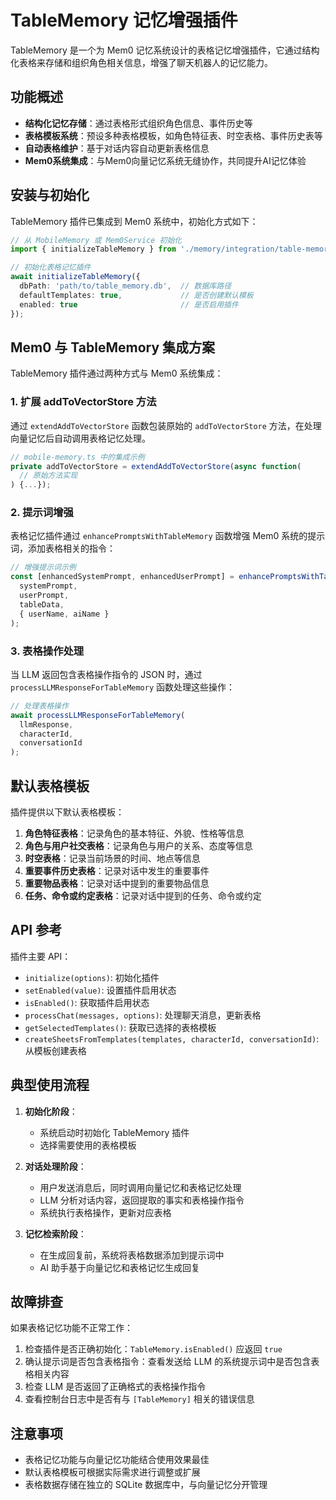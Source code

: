# TableMemory 记忆增强插件

TableMemory 是一个为 Mem0 记忆系统设计的表格记忆增强插件，它通过结构化表格来存储和组织角色相关信息，增强了聊天机器人的记忆能力。

## 功能概述

- **结构化记忆存储**：通过表格形式组织角色信息、事件历史等
- **表格模板系统**：预设多种表格模板，如角色特征表、时空表格、事件历史表等
- **自动表格维护**：基于对话内容自动更新表格信息
- **Mem0系统集成**：与Mem0向量记忆系统无缝协作，共同提升AI记忆体验

## 安装与初始化

TableMemory 插件已集成到 Mem0 系统中，初始化方式如下：

```typescript
// 从 MobileMemory 或 Mem0Service 初始化
import { initializeTableMemory } from './memory/integration/table-memory-integration';

// 初始化表格记忆插件
await initializeTableMemory({
  dbPath: 'path/to/table_memory.db',  // 数据库路径
  defaultTemplates: true,             // 是否创建默认模板
  enabled: true                       // 是否启用插件
});
```

## Mem0 与 TableMemory 集成方案

TableMemory 插件通过两种方式与 Mem0 系统集成：

### 1. 扩展 addToVectorStore 方法

通过 `extendAddToVectorStore` 函数包装原始的 `addToVectorStore` 方法，在处理向量记忆后自动调用表格记忆处理。

```typescript
// mobile-memory.ts 中的集成示例
private addToVectorStore = extendAddToVectorStore(async function(
  // 原始方法实现
) {...});
```

### 2. 提示词增强

表格记忆插件通过 `enhancePromptsWithTableMemory` 函数增强 Mem0 系统的提示词，添加表格相关的指令：

```typescript
// 增强提示词示例
const [enhancedSystemPrompt, enhancedUserPrompt] = enhancePromptsWithTableMemory(
  systemPrompt,
  userPrompt,
  tableData,
  { userName, aiName }
);
```

### 3. 表格操作处理

当 LLM 返回包含表格操作指令的 JSON 时，通过 `processLLMResponseForTableMemory` 函数处理这些操作：

```typescript
// 处理表格操作
await processLLMResponseForTableMemory(
  llmResponse,
  characterId,
  conversationId
);
```

## 默认表格模板

插件提供以下默认表格模板：

1. **角色特征表格**：记录角色的基本特征、外貌、性格等信息
2. **角色与用户社交表格**：记录角色与用户的关系、态度等信息
3. **时空表格**：记录当前场景的时间、地点等信息
4. **重要事件历史表格**：记录对话中发生的重要事件
5. **重要物品表格**：记录对话中提到的重要物品信息
6. **任务、命令或约定表格**：记录对话中提到的任务、命令或约定

## API 参考

插件主要 API：

- `initialize(options)`: 初始化插件
- `setEnabled(value)`: 设置插件启用状态
- `isEnabled()`: 获取插件启用状态
- `processChat(messages, options)`: 处理聊天消息，更新表格
- `getSelectedTemplates()`: 获取已选择的表格模板
- `createSheetsFromTemplates(templates, characterId, conversationId)`: 从模板创建表格

## 典型使用流程

1. **初始化阶段**：
   - 系统启动时初始化 TableMemory 插件
   - 选择需要使用的表格模板

2. **对话处理阶段**：
   - 用户发送消息后，同时调用向量记忆和表格记忆处理
   - LLM 分析对话内容，返回提取的事实和表格操作指令
   - 系统执行表格操作，更新对应表格

3. **记忆检索阶段**：
   - 在生成回复前，系统将表格数据添加到提示词中
   - AI 助手基于向量记忆和表格记忆生成回复

## 故障排查

如果表格记忆功能不正常工作：

1. 检查插件是否正确初始化：`TableMemory.isEnabled()` 应返回 `true`
2. 确认提示词是否包含表格指令：查看发送给 LLM 的系统提示词中是否包含表格相关内容
3. 检查 LLM 是否返回了正确格式的表格操作指令
4. 查看控制台日志中是否有与 `[TableMemory]` 相关的错误信息

## 注意事项

- 表格记忆功能与向量记忆功能结合使用效果最佳
- 默认表格模板可根据实际需求进行调整或扩展
- 表格数据存储在独立的 SQLite 数据库中，与向量记忆分开管理
